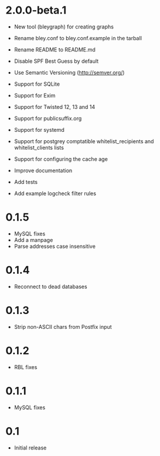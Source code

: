 2.0.0-beta.1
============

 * New tool (bleygraph) for creating graphs
 * Rename bley.conf to bley.conf.example in the tarball
 * Rename README to README.md
 * Disable SPF Best Guess by default
 * Use Semantic Versioning (http://semver.org/)

 * Support for SQLite
 * Support for Exim
 * Support for Twisted 12, 13 and 14
 * Support for publicsuffix.org
 * Support for systemd
 * Support for postgrey comptatible whitelist_recipients and whitelist_clients lists
 * Support for configuring the cache age

 * Improve documentation
 * Add tests
 * Add example logcheck filter rules

0.1.5
=====
 * MySQL fixes
 * Add a manpage
 * Parse addresses case insensitive

0.1.4
=====
 * Reconnect to dead databases

0.1.3
=====
 * Strip non-ASCII chars from Postfix input

0.1.2
=====
 * RBL fixes

0.1.1
=====
 * MySQL fixes

0.1
===
 * Initial release

